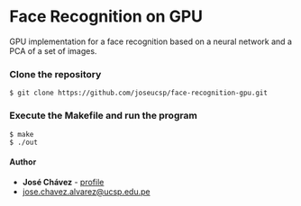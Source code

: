 # Face Recognition on GPU

GPU implementation for a face recognition based on a neural network and a PCA of a set of images.



### Clone the repository
```
$ git clone https://github.com/joseucsp/face-recognition-gpu.git
```
### Execute the Makefile and run the program
```
$ make
$ ./out
```

#### Author

* **José Chávez** - [profile](https://github.com/joseucsp	)
* jose.chavez.alvarez@ucsp.edu.pe